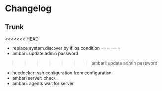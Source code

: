 
# Changelog

## Trunk

<<<<<<< HEAD
* replace system.discover by if_os condition
=======
* ambari: update admin password
>>>>>>> ambari: update admin password
* huedocker: ssh configuration from configuration
* ambari server: check
* ambari: agents wait for server
